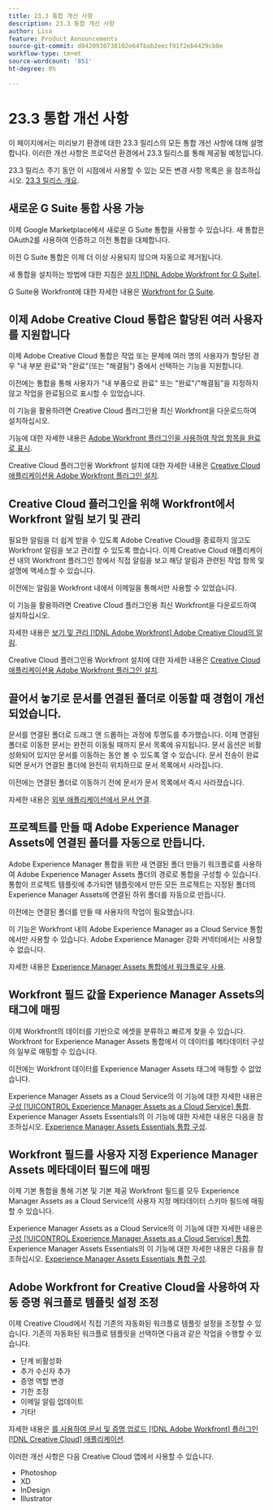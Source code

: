 ```yaml
---
title: 23.3 통합 개선 사항
description: 23.3 통합 개선 사항
author: Lisa
feature: Product Announcements
source-git-commit: d8420930738102e64fbab2eecf91f2eb4429cb0e
workflow-type: tm+mt
source-wordcount: '851'
ht-degree: 0%

---
```


# 23.3 통합 개선 사항

이 페이지에서는 미리보기 환경에 대한 23.3 릴리스의 모든 통합 개선 사항에 대해 설명합니다. 이러한 개선 사항은 프로덕션 환경에서 23.3 릴리스를 통해 제공될 예정입니다.

23.3 릴리스 주기 동안 이 시점에서 사용할 수 있는 모든 변경 사항 목록은 을 참조하십시오. [23.3 릴리스 개요](/help/quicksilver/product-announcements/product-releases/23.3-release-activity/23-3-release-overview.md).

## 새로운 G Suite 통합 사용 가능

이제 Google Marketplace에서 새로운 G Suite 통합을 사용할 수 있습니다. 새 통합은 OAuth2를 사용하여 인증하고 이전 통합을 대체합니다.

이전 G Suite 통합은 이제 더 이상 사용되지 않으며 자동으로 제거됩니다.

새 통합을 설치하는 방법에 대한 지침은 [설치 [!DNL Adobe Workfront for G Suite]](/help/quicksilver/workfront-integrations-and-apps/workfront-for-g-suite/install-workfront-for-gsuite.md).

G Suite용 Workfront에 대한 자세한 내용은 [Workfront for G Suite](/help/quicksilver/workfront-integrations-and-apps/workfront-for-g-suite/workfront-for-gsuite.md).

## 이제 Adobe Creative Cloud 통합은 할당된 여러 사용자를 지원합니다

이제 Adobe Creative Cloud 통합은 작업 또는 문제에 여러 명의 사용자가 할당된 경우 &quot;내 부분 완료&quot;와 &quot;완료&quot;(또는 &quot;해결됨&quot;) 중에서 선택하는 기능을 지원합니다.

이전에는 통합을 통해 사용자가 &quot;내 부품으로 완료&quot; 또는 &quot;완료&quot;/&quot;해결됨&quot;을 지정하지 않고 작업을 완료됨으로 표시할 수 있었습니다.

이 기능을 활용하려면 Creative Cloud 플러그인용 최신 Workfront을 다운로드하여 설치하십시오.

기능에 대한 자세한 내용은 [Adobe Workfront 플러그인을 사용하여 작업 항목을 완료로 표시](/help/quicksilver/workfront-integrations-and-apps/adobe-workfront-for-creative-cloud/wf-cc-complete.md).

Creative Cloud 플러그인용 Workfront 설치에 대한 자세한 내용은 [Creative Cloud 애플리케이션용 Adobe Workfront 플러그인 설치](/help/quicksilver/workfront-integrations-and-apps/adobe-workfront-for-creative-cloud/wf-cc-install-toc.md).

## Creative Cloud 플러그인을 위해 Workfront에서 Workfront 알림 보기 및 관리

필요한 알림을 더 쉽게 받을 수 있도록 Adobe Creative Cloud을 종료하지 않고도 Workfront 알림을 보고 관리할 수 있도록 했습니다. 이제 Creative Cloud 애플리케이션 내의 Workfront 플러그인 창에서 직접 알림을 보고 해당 알림과 관련된 작업 항목 및 설명에 액세스할 수 있습니다.

이전에는 알림을 Workfront 내에서 이메일을 통해서만 사용할 수 있었습니다.

이 기능을 활용하려면 Creative Cloud 플러그인용 최신 Workfront을 다운로드하여 설치하십시오.

자세한 내용은 [보기 및 관리 [!DNL Adobe Workfront] Adobe Creative Cloud의 알림](/help/quicksilver/workfront-integrations-and-apps/adobe-workfront-for-creative-cloud/wf-cc-notifications.md).

Creative Cloud 플러그인용 Workfront 설치에 대한 자세한 내용은 [Creative Cloud 애플리케이션용 Adobe Workfront 플러그인 설치](/help/quicksilver/workfront-integrations-and-apps/adobe-workfront-for-creative-cloud/wf-cc-install-toc.md).

## 끌어서 놓기로 문서를 연결된 폴더로 이동할 때 경험이 개선되었습니다.

문서를 연결된 폴더로 드래그 앤 드롭하는 과정에 투명도를 추가했습니다. 이제 연결된 폴더로 이동한 문서는 완전히 이동될 때까지 문서 목록에 유지됩니다. 문서 옵션은 비활성화되어 있지만 문서를 이동하는 동안 볼 수 있도록 열 수 있습니다. 문서 전송이 완료되면 문서가 연결된 폴더에 완전히 위치하므로 문서 목록에서 사라집니다.

이전에는 연결된 폴더로 이동하기 전에 문서가 문서 목록에서 즉시 사라졌습니다.

자세한 내용은 [외부 애플리케이션에서 문서 연결](/help/quicksilver/documents/adding-documents-to-workfront/link-documents-from-external-apps.md).

## 프로젝트를 만들 때 Adobe Experience Manager Assets에 연결된 폴더를 자동으로 만듭니다.

Adobe Experience Manager 통합을 위한 새 연결된 폴더 만들기 워크플로를 사용하여 Adobe Experience Manager Assets 폴더의 경로로 통합을 구성할 수 있습니다. 통합이 프로젝트 템플릿에 추가되면 템플릿에서 만든 모든 프로젝트는 지정된 폴더의 Experience Manager Assets에 연결된 하위 폴더를 자동으로 만듭니다.

이전에는 연결된 폴더를 만들 때 사용자의 작업이 필요했습니다.

이 기능은 Workfront 내의 Adobe Experience Manager as a Cloud Service 통합에서만 사용할 수 있습니다. Adobe Experience Manager 강화 커넥터에서는 사용할 수 없습니다.

자세한 내용은 [Experience Manager Assets 통합에서 워크플로우 사용](/help/quicksilver/documents/adobe-workfront-for-experience-manager-assets-essentials/use-aem-workflows.md).

## Workfront 필드 값을 Experience Manager Assets의 태그에 매핑

이제 Workfront의 데이터를 기반으로 에셋을 분류하고 빠르게 찾을 수 있습니다. Workfront for Experience Manager Assets 통합에서 이 데이터를 메타데이터 구성의 일부로 매핑할 수 있습니다.

이전에는 Workfront 데이터를 Experience Manager Assets 태그에 매핑할 수 없었습니다.

Experience Manager Assets as a Cloud Service의 이 기능에 대한 자세한 내용은 [구성 [!UICONTROL Experience Manager Assets as a Cloud Service] 통합](/help/quicksilver/administration-and-setup/configure-integrations/configure-aacs-integration.md).
Experience Manager Assets Essentials의 이 기능에 대한 자세한 내용은 다음을 참조하십시오. [Experience Manager Assets Essentials 통합 구성](/help/quicksilver/documents/adobe-workfront-for-experience-manager-assets-essentials/setup-asset-essentials.md).

## Workfront 필드를 사용자 지정 Experience Manager Assets 메타데이터 필드에 매핑

이제 기본 통합을 통해 기본 및 기본 제공 Workfront 필드를 모두 Experience Manager Assets as a Cloud Service의 사용자 지정 메타데이터 스키마 필드에 매핑할 수 있습니다.

Experience Manager Assets as a Cloud Service의 이 기능에 대한 자세한 내용은 [구성 [!UICONTROL Experience Manager Assets as a Cloud Service] 통합](/help/quicksilver/administration-and-setup/configure-integrations/configure-aacs-integration.md).
Experience Manager Assets Essentials의 이 기능에 대한 자세한 내용은 다음을 참조하십시오. [Experience Manager Assets Essentials 통합 구성](/help/quicksilver/documents/adobe-workfront-for-experience-manager-assets-essentials/setup-asset-essentials.md).

## Adobe Workfront for Creative Cloud을 사용하여 자동 증명 워크플로 템플릿 설정 조정

이제 Creative Cloud에서 직접 기존의 자동화된 워크플로 템플릿 설정을 조정할 수 있습니다. 기존의 자동화된 워크플로 템플릿을 선택하면 다음과 같은 작업을 수행할 수 있습니다.

* 단계 비활성화
* 추가 수신자 추가
* 증명 역할 변경
* 기한 조정
* 이메일 알림 업데이트
* 기타!

자세한 내용은 [를 사용하여 문서 및 증명 업로드 [!DNL Adobe Workfront] 플러그인 [!DNL Creative Cloud] 애플리케이션](/help/quicksilver/workfront-integrations-and-apps/adobe-workfront-for-creative-cloud/wf-cc-docs-proofs-toc.md).

이러한 개선 사항은 다음 Creative Cloud 앱에서 사용할 수 있습니다.

* Photoshop
* XD
* InDesign
* Illustrator
